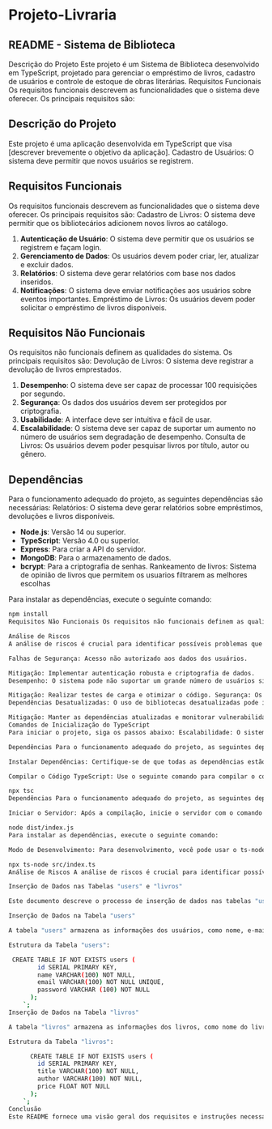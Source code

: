 # Projeto-Livraria

## README - Sistema de Biblioteca
Descrição do Projeto
Este projeto é um Sistema de Biblioteca desenvolvido em TypeScript, projetado para gerenciar o empréstimo de livros, cadastro de usuários e controle de estoque de obras literárias.
Requisitos Funcionais
Os requisitos funcionais descrevem as funcionalidades que o sistema deve oferecer. Os principais requisitos são:

## Descrição do Projeto
Este projeto é uma aplicação desenvolvida em TypeScript que visa [descrever brevemente o objetivo da aplicação]. 
   Cadastro de Usuários: O sistema deve permitir que novos usuários se registrem.

## Requisitos Funcionais
Os requisitos funcionais descrevem as funcionalidades que o sistema deve oferecer. Os principais requisitos são:
   Cadastro de Livros: O sistema deve permitir que os bibliotecários adicionem novos livros ao catálogo.

1. **Autenticação de Usuário**: O sistema deve permitir que os usuários se registrem e façam login.
2. **Gerenciamento de Dados**: Os usuários devem poder criar, ler, atualizar e excluir dados.
3. **Relatórios**: O sistema deve gerar relatórios com base nos dados inseridos.
4. **Notificações**: O sistema deve enviar notificações aos usuários sobre eventos importantes.
   Empréstimo de Livros: Os usuários devem poder solicitar o empréstimo de livros disponíveis.

## Requisitos Não Funcionais
Os requisitos não funcionais definem as qualidades do sistema. Os principais requisitos são:
   Devolução de Livros: O sistema deve registrar a devolução de livros emprestados.

1. **Desempenho**: O sistema deve ser capaz de processar 100 requisições por segundo.
2. **Segurança**: Os dados dos usuários devem ser protegidos por criptografia.
3. **Usabilidade**: A interface deve ser intuitiva e fácil de usar.
4. **Escalabilidade**: O sistema deve ser capaz de suportar um aumento no número de usuários sem degradação de desempenho.
   Consulta de Livros: Os usuários devem poder pesquisar livros por título, autor ou gênero.

## Dependências
Para o funcionamento adequado do projeto, as seguintes dependências são necessárias:
   Relatórios: O sistema deve gerar relatórios sobre empréstimos, devoluções e livros disponíveis.

- **Node.js**: Versão 14 ou superior.
- **TypeScript**: Versão 4.0 ou superior.
- **Express**: Para criar a API do servidor.
- **MongoDB**: Para o armazenamento de dados.
- **bcrypt**: Para a criptografia de senhas.
   Rankeamento de livros: Sistema de opinião de livros que permitem os usuarios filtrarem as melhores escolhas

Para instalar as dependências, execute o seguinte comando:

```bash
npm install
Requisitos Não Funcionais Os requisitos não funcionais definem as qualidades do sistema. Os principais requisitos são:

Análise de Riscos
A análise de riscos é crucial para identificar possíveis problemas que podem afetar o projeto. Os principais riscos incluem: Desempenho: O sistema deve ser capaz de processar até 50 requisições simultâneas sem degradação de desempenho.

Falhas de Segurança: Acesso não autorizado aos dados dos usuários.

Mitigação: Implementar autenticação robusta e criptografia de dados.
Desempenho: O sistema pode não suportar um grande número de usuários simultâneos.

Mitigação: Realizar testes de carga e otimizar o código. Segurança: Os dados dos usuários e livros devem ser protegidos por autenticação e criptografia.
Dependências Desatualizadas: O uso de bibliotecas desatualizadas pode introduzir vulnerabilidades.

Mitigação: Manter as dependências atualizadas e monitorar vulnerabilidades. Usabilidade: A interface deve ser intuitiva e fácil de navegar para usuários e bibliotecários.
Comandos de Inicialização do TypeScript
Para iniciar o projeto, siga os passos abaixo: Escalabilidade: O sistema deve ser capaz de suportar um aumento no número de usuários e livros sem comprometer a performance.

Dependências Para o funcionamento adequado do projeto, as seguintes dependências são necessárias:

Instalar Dependências: Certifique-se de que todas as dependências estão instaladas, conforme mencionado anteriormente.

Compilar o Código TypeScript: Use o seguinte comando para compilar o código TypeScript: Node.js: Versão 14 ou superior. TypeScript: Versão 4.0 ou superior. Express: Para criar a API do servidor. MongoDB: Para o armazenamento de dados. bcrypt: Para a criptografia de senhas. jsonwebtoken: Para a autenticação de usuários.

npx tsc
Dependências Para o funcionamento adequado do projeto, as seguintes dependências são necessárias:

Iniciar o Servidor: Após a compilação, inicie o servidor com o comando: Node.js: Versão 14 ou superior. TypeScript: Versão 4.0 ou superior. Express: Para criar a API do servidor. MongoDB: Para o armazenamento de dados. bcrypt: Para a criptografia de senhas. jsonwebtoken: Para a autenticação de usuários.

node dist/index.js
Para instalar as dependências, execute o seguinte comando:

Modo de Desenvolvimento: Para desenvolvimento, você pode usar o ts-node para executar diretamente os arquivos TypeScript: bash npm install

npx ts-node src/index.ts
Análise de Riscos A análise de riscos é crucial para identificar possíveis problemas que podem afetar o projeto. Os principais riscos incluem:

Inserção de Dados nas Tabelas "users" e "livros"

Este documento descreve o processo de inserção de dados nas tabelas "users" e "livros" do banco de dados.

Inserção de Dados na Tabela "users"

A tabela "users" armazena as informações dos usuários, como nome, e-mail e senha.

Estrutura da Tabela "users":

 CREATE TABLE IF NOT EXISTS users (
        id SERIAL PRIMARY KEY,
        name VARCHAR(100) NOT NULL,
        email VARCHAR(100) NOT NULL UNIQUE,
        password VARCHAR (100) NOT NULL
      );
    `;
Inserção de Dados na Tabela "livros"

A tabela "livros" armazena as informações dos livros, como nome do livro, nome do autor do livro & preço do livro.

Estrutura da Tabela "livros":

      CREATE TABLE IF NOT EXISTS users (
        id SERIAL PRIMARY KEY,
        title VARCHAR(100) NOT NULL,
        author VARCHAR(100) NOT NULL,
        price FLOAT NOT NULL
      );
    `;
Conclusão
Este README fornece uma visão geral dos requisitos e instruções necessárias para configurar e iniciar a aplicação. Para mais informações, consulte a documentação adicional ou entre em contato com a equipe de desenvolvimento. Falhas de Segurança: Acesso não autorizado aos dados dos usuários e livros. Mitigação: Implementar autenticação robusta e criptografia de dados sensíveis. Desempenho: O sistema pode não suportar um grande número de usuários simultâneos. Mitigação: Realizar testes de carga e otimizar consultas ao banco de dados. Dependências Desatualizadas: O uso de bibliotecas desatualizadas pode introduzir vulnerabilidades. Mitigação: Manter as dependências atualizadas e monitorar vulnerabilidades. Perda de Dados: Risco de perda de dados devido a falhas no servidor ou no banco de dados. Mitigação: Implementar backups regulares e um sistema de recuperação de dados.
